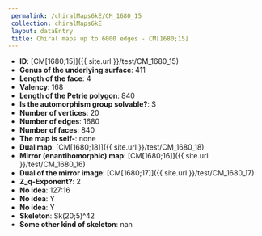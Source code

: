 ```yaml
--- 
 permalink: /chiralMaps6kE/CM_1680_15 
 collection: chiralMaps6kE
 layout: dataEntry
 title: Chiral maps up to 6000 edges - CM[1680;15]
---
```


- **ID**: [CM[1680;15]]({{ site.url }}/test/CM_1680_15)
- **Genus of the underlying surface**: 411
- **Length of the face**: 4
- **Valency**: 168
- **Length of the Petrie polygon**: 840
- **Is the automorphism group solvable?**: S
- **Number of vertices**: 20
- **Number of edges**: 1680
- **Number of faces**: 840
- **The map is self-**: none
- **Dual map**: [CM[1680;18]]({{ site.url }}/test/CM_1680_18)
- **Mirror (enantihomorphic) map**: [CM[1680;16]]({{ site.url }}/test/CM_1680_16)
- **Dual of the mirror image**: [CM[1680;17]]({{ site.url }}/test/CM_1680_17)
- **Z_q-Exponent?**: 2
- **No idea**:  127:16
- **No idea**: Y
- **No idea**: Y
- **Skeleton**: Sk(20;5)^42
- **Some other kind of skeleton**: nan
